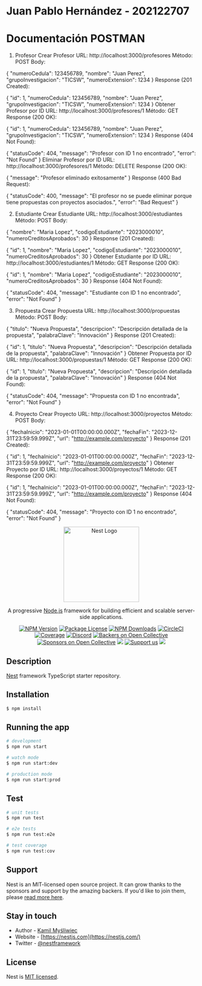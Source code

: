 # Juan Pablo Hernández - 202122707


# Documentación POSTMAN

1. Profesor
Crear Profesor
URL: http://localhost:3000/profesores
Método: POST
Body:


{
  "numeroCedula": 123456789,
  "nombre": "Juan Perez",
  "grupoInvestigacion": "TICSW",
  "numeroExtension": 1234
}
Response (201 Created):


{
  "id": 1,
  "numeroCedula": 123456789,
  "nombre": "Juan Perez",
  "grupoInvestigacion": "TICSW",
  "numeroExtension": 1234
}
Obtener Profesor por ID
URL: http://localhost:3000/profesores/1
Método: GET
Response (200 OK):


{
  "id": 1,
  "numeroCedula": 123456789,
  "nombre": "Juan Perez",
  "grupoInvestigacion": "TICSW",
  "numeroExtension": 1234
}
Response (404 Not Found):


{
  "statusCode": 404,
  "message": "Profesor con ID 1 no encontrado",
  "error": "Not Found"
}
Eliminar Profesor por ID
URL: http://localhost:3000/profesores/1
Método: DELETE
Response (200 OK):


{
  "message": "Profesor eliminado exitosamente"
}
Response (400 Bad Request):


{
  "statusCode": 400,
  "message": "El profesor no se puede eliminar porque tiene propuestas con proyectos asociados.",
  "error": "Bad Request"
}

2. Estudiante
Crear Estudiante
URL: http://localhost:3000/estudiantes
Método: POST
Body:


{
  "nombre": "Maria Lopez",
  "codigoEstudiante": "2023000010",
  "numeroCreditosAprobados": 30
}
Response (201 Created):


{
  "id": 1,
  "nombre": "Maria Lopez",
  "codigoEstudiante": "2023000010",
  "numeroCreditosAprobados": 30
}
Obtener Estudiante por ID
URL: http://localhost:3000/estudiantes/1
Método: GET
Response (200 OK):


{
  "id": 1,
  "nombre": "Maria Lopez",
  "codigoEstudiante": "2023000010",
  "numeroCreditosAprobados": 30
}
Response (404 Not Found):


{
  "statusCode": 404,
  "message": "Estudiante con ID 1 no encontrado",
  "error": "Not Found"
}


3. Propuesta
Crear Propuesta
URL: http://localhost:3000/propuestas
Método: POST
Body:


{
  "titulo": "Nueva Propuesta",
  "descripcion": "Descripción detallada de la propuesta",
  "palabraClave": "Innovación"
}
Response (201 Created):


{
  "id": 1,
  "titulo": "Nueva Propuesta",
  "descripcion": "Descripción detallada de la propuesta",
  "palabraClave": "Innovación"
}
Obtener Propuesta por ID
URL: http://localhost:3000/propuestas/1
Método: GET
Response (200 OK):


{
  "id": 1,
  "titulo": "Nueva Propuesta",
  "descripcion": "Descripción detallada de la propuesta",
  "palabraClave": "Innovación"
}
Response (404 Not Found):


{
  "statusCode": 404,
  "message": "Propuesta con ID 1 no encontrada",
  "error": "Not Found"
}


4. Proyecto
Crear Proyecto
URL: http://localhost:3000/proyectos
Método: POST
Body:


{
  "fechaInicio": "2023-01-01T00:00:00.000Z",
  "fechaFin": "2023-12-31T23:59:59.999Z",
  "url": "http://example.com/proyecto"
}
Response (201 Created):


{
  "id": 1,
  "fechaInicio": "2023-01-01T00:00:00.000Z",
  "fechaFin": "2023-12-31T23:59:59.999Z",
  "url": "http://example.com/proyecto"
}
Obtener Proyecto por ID
URL: http://localhost:3000/proyectos/1
Método: GET
Response (200 OK):


{
  "id": 1,
  "fechaInicio": "2023-01-01T00:00:00.000Z",
  "fechaFin": "2023-12-31T23:59:59.999Z",
  "url": "http://example.com/proyecto"
}
Response (404 Not Found):


{
  "statusCode": 404,
  "message": "Proyecto con ID 1 no encontrado",
  "error": "Not Found"
}


<p align="center">
  <a href="http://nestjs.com/" target="blank"><img src="https://nestjs.com/img/logo-small.svg" width="200" alt="Nest Logo" /></a>
</p>

[circleci-image]: https://img.shields.io/circleci/build/github/nestjs/nest/master?token=abc123def456
[circleci-url]: https://circleci.com/gh/nestjs/nest

  <p align="center">A progressive <a href="http://nodejs.org" target="_blank">Node.js</a> framework for building efficient and scalable server-side applications.</p>
    <p align="center">
<a href="https://www.npmjs.com/~nestjscore" target="_blank"><img src="https://img.shields.io/npm/v/@nestjs/core.svg" alt="NPM Version" /></a>
<a href="https://www.npmjs.com/~nestjscore" target="_blank"><img src="https://img.shields.io/npm/l/@nestjs/core.svg" alt="Package License" /></a>
<a href="https://www.npmjs.com/~nestjscore" target="_blank"><img src="https://img.shields.io/npm/dm/@nestjs/common.svg" alt="NPM Downloads" /></a>
<a href="https://circleci.com/gh/nestjs/nest" target="_blank"><img src="https://img.shields.io/circleci/build/github/nestjs/nest/master" alt="CircleCI" /></a>
<a href="https://coveralls.io/github/nestjs/nest?branch=master" target="_blank"><img src="https://coveralls.io/repos/github/nestjs/nest/badge.svg?branch=master#9" alt="Coverage" /></a>
<a href="https://discord.gg/G7Qnnhy" target="_blank"><img src="https://img.shields.io/badge/discord-online-brightgreen.svg" alt="Discord"/></a>
<a href="https://opencollective.com/nest#backer" target="_blank"><img src="https://opencollective.com/nest/backers/badge.svg" alt="Backers on Open Collective" /></a>
<a href="https://opencollective.com/nest#sponsor" target="_blank"><img src="https://opencollective.com/nest/sponsors/badge.svg" alt="Sponsors on Open Collective" /></a>
  <a href="https://paypal.me/kamilmysliwiec" target="_blank"><img src="https://img.shields.io/badge/Donate-PayPal-ff3f59.svg"/></a>
    <a href="https://opencollective.com/nest#sponsor"  target="_blank"><img src="https://img.shields.io/badge/Support%20us-Open%20Collective-41B883.svg" alt="Support us"></a>
  <a href="https://twitter.com/nestframework" target="_blank"><img src="https://img.shields.io/twitter/follow/nestframework.svg?style=social&label=Follow"></a>
</p>
  <!--[![Backers on Open Collective](https://opencollective.com/nest/backers/badge.svg)](https://opencollective.com/nest#backer)
  [![Sponsors on Open Collective](https://opencollective.com/nest/sponsors/badge.svg)](https://opencollective.com/nest#sponsor)-->

## Description

[Nest](https://github.com/nestjs/nest) framework TypeScript starter repository.

## Installation

```bash
$ npm install
```

## Running the app

```bash
# development
$ npm run start

# watch mode
$ npm run start:dev

# production mode
$ npm run start:prod
```

## Test

```bash
# unit tests
$ npm run test

# e2e tests
$ npm run test:e2e

# test coverage
$ npm run test:cov
```

## Support

Nest is an MIT-licensed open source project. It can grow thanks to the sponsors and support by the amazing backers. If you'd like to join them, please [read more here](https://docs.nestjs.com/support).

## Stay in touch

- Author - [Kamil Myśliwiec](https://kamilmysliwiec.com)
- Website - [https://nestjs.com](https://nestjs.com/)
- Twitter - [@nestframework](https://twitter.com/nestframework)

## License

Nest is [MIT licensed](LICENSE).
